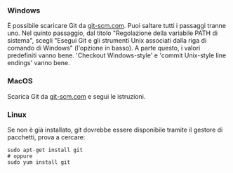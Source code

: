 ### Windows

È possibile scaricare Git da [git-scm.com](http://git-scm.com/). Puoi saltare tutti i passaggi tranne uno. Nel quinto passaggio, dal titolo "Regolazione della variabile PATH di sistema", scegli "Esegui Git e gli strumenti Unix associati dalla riga di comando di Windows" (l'opzione in basso). A parte questo, i valori predefiniti vanno bene. 'Checkout Windows-style' e 'commit Unix-style line endings' vanno bene.

### MacOS

Scarica Git da [git-scm.com](http://git-scm.com/) e segui le istruzioni.

### Linux

Se non è già installato, git dovrebbe essere disponibile tramite il gestore di pacchetti, prova a cercare:

    sudo apt-get install git 
    # oppure
    sudo yum install git